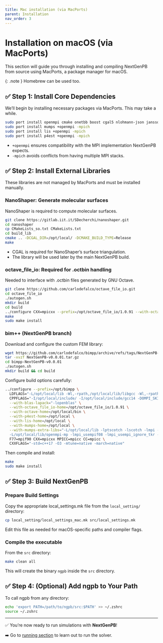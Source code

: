 ```yaml
---
title: Mac installation (via MacPorts)
parent: Installation
nav_order: 3
---
```


# Installation on macOS (via MacPorts)

This section will guide you through installing and compiling NextGenPB from source using MacPorts, a package manager for macOS.

{: .note }
Homebrew can be used too.

## ✅ Step 1: Install Core Dependencies

We’ll begin by installing necessary packages via MacPorts. This may take a while.

```bash
sudo port install openmpi cmake onetbb boost cgal5 nlohmann-json jansson octave
sudo port install mumps +openmpi -mpich
sudo port install lis +openmpi -mpich
sudo port install p4est +openmpi -mpich
```

-	`+openmpi` ensures compatibility with the MPI implementation NextGenPB expects.
-	`-mpich` avoids conflicts from having multiple MPI stacks.

## ✅ Step 2: Install External Libraries

These libraries are not managed by MacPorts and must be installed manually.


### NanoShaper: Generate molecular surfaces

NanoShaper is required to compute molecular surfaces.

```bash
git clone https://gitlab.iit.it/SDecherchi/nanoshaper.git
cd nanoshaper
cp CMakeLists_so.txt CMakeLists.txt
cd build_lib
cmake .. -DCGAL_DIR=/opt/local/ -DCMAKE_BUILD_TYPE=Release
make
```

- CGAL is required for NanoShaper’s surface triangulation.
- The library will be used later by the main NextGenPB build.

### octave_file_io: Required for .octbin handling

Needed to interface with .octbin files generated by GNU Octave.

```bash
git clone https://github.com/carlodefalco/octave_file_io.git
cd octave_file_io
./autogen.sh
mkdir build
cd build
../configure CXX=mpicxx --prefix=/opt/octave_file_io/1.0.91 --with-octave-home=/opt/local/bin 'LDFLAGS=-Wl,-rpath -Wl,/opt/local/lib/libgcc -Wl,-rpath -Wl,/opt/local/lib/gcc13 -ld_classic'
make
sudo make install
```

### bim++ (NextGenPB branch)

Download and configure the custom FEM library:

```bash
wget https://github.com/carlodefalco/bimpp/archive/refs/tags/NextGenPB-v0.0.01.tar.gz
tar -xvzf NextGenPB-v0.0.01.tar.gz
cd bimpp-NextGenPB-v0.0.01
./autogen.sh
mkdir build && cd build
```

Configure build options carefully:

```bash
../configure --prefix=/opt/bimpp \
  LDFLAGS="-L/opt/local/lib -Wl,-rpath,/opt/local/lib/libgcc -Wl,-rpath,/opt/local/lib/gcc14" \
  CPPFLAGS="-I/opt/local/include/ -I/opt/local/include/gcc14 -DOMPI_SKIP_MPICXX -DHAVE_OCTAVE_44 -DBIM_TIMING" \
  --with-blas-lapack="-lopenblas" \
  --with-octave_file_io-home=/opt/octave_file_io/1.0.91 \
  --with-octave-home=/opt/local/bin \
  --with-p4est-home=/opt/local \
  --with-lis-home=/opt/local \
  --with-mumps-home=/opt/local \
  --with-mumps-extra-libs="-L/opt/local/lib -lptscotch -lscotch -lmpi -Wl,-flat_namespace -Wl,-commons,use_dylibs \
  -L/opt/local/lib/openmpi-mp -lmpi_usempif08 -lmpi_usempi_ignore_tkr -lmpi_mpifh -lopenblas -L/opt/local/lib/gcc14 -lgfortran" \
  F77=mpif90 CXX=mpicxx MPICC=mpicc CC=mpicc \
  CXXFLAGS="-std=c++17 -O3 -mtune=native -march=native"
```

Then compile and install:

```bash
make
sudo make install
```

## ✅ Step 3: Build NextGenPB

###  Prepare Build Settings

Copy the appropriate local_settings.mk file from the `local_setting/` directory:

```bash
cp local_setting/local_settings_mac.mk src/local_settings.mk
```

Edit this file as needed for macOS-specific paths and compiler flags.

###  Compile the executable

From the `src` directory:

```bash
make clean all
```
This will create the binary `ngpb` inside the `src` directory.


## ✅  Step 4: (Optional) Add ngpb to Your Path

To call ngpb from any directory:

```bash
echo 'export PATH=/path/to/ngpb/src:$PATH' >> ~/.zshrc
source ~/.zshrc
```

---

✅ You’re now ready to run simulations with **NextGenPB**!

➡️ Go to [running section](/nextgenpb_tutorial/docs/guide/run/) to learn out to run the solver.